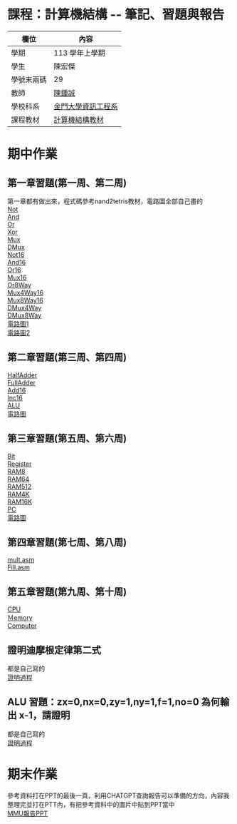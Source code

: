 # 課程：計算機結構 -- 筆記、習題與報告

欄位 | 內容
-----|--------
學期 | 113 學年上學期
學生 |  陳宏傑
學號末兩碼 | 29
教師 | [陳鍾誠](https://www.nqu.edu.tw/educsie/index.php?act=blog&code=list&ids=4)
學校科系 | [金門大學資訊工程系](https://www.nqu.edu.tw/educsie/index.php)
課程教材 | [計算機結構教材](https://github.com/ccc113a/_co)

# 期中作業
## 第一章習題(第一周、第二周)
第一章都有做出來，程式碼參考nand2tetris教材，電路圖全部自己畫的  
[Not](https://github.com/jerry92916/_co/blob/master/01/Not.hdl)  
[And](https://github.com/jerry92916/_co/blob/master/01/And.hdl)    
[Or](https://github.com/jerry92916/_co/blob/master/01/Or.hdl)    
[Xor](https://github.com/jerry92916/_co/blob/master/01/Xor.hdl)    
[Mux](https://github.com/jerry92916/_co/blob/master/01/Mux.hdl)    
[DMux](https://github.com/jerry92916/_co/blob/master/01/DMux.hdl)    
[Not16](https://github.com/jerry92916/_co/blob/master/01/Not16.hdl)    
[And16](https://github.com/jerry92916/_co/blob/master/01/And16.hdl)    
[Or16](https://github.com/jerry92916/_co/blob/master/01/Or16.hdl)     
[Mux16](https://github.com/jerry92916/_co/blob/master/01/Mux16.hdl)    
[Or8Way](https://github.com/jerry92916/_co/blob/master/01/Or8Way.hdl)    
[Mux4Way16](https://github.com/jerry92916/_co/blob/master/01/Mux4Way16.hdl)    
[Mux8Way16](https://github.com/jerry92916/_co/blob/master/01/Mux8Way16.hdl)     
[DMux4Way](https://github.com/jerry92916/_co/blob/master/01/DMux4Way.hdl)    
[DMux8Way](https://github.com/jerry92916/_co/blob/master/01/DMux8Way.hdl)    
[電路圖1](https://github.com/jerry92916/_co/blob/master/%E7%AC%AC%E4%B8%80%E7%AB%A01.jpg)  
[電路圖2](https://github.com/jerry92916/_co/blob/master/%E7%AC%AC%E4%B8%80%E7%AB%A02.jpg)  
## 第二章習題(第三周、第四周)
[HalfAdder](https://github.com/jerry92916/_co/blob/master/02/HalfAdder.hdl)  
[FullAdder](https://github.com/jerry92916/_co/blob/master/02/FullAdder.hdl)  
[Add16](https://github.com/jerry92916/_co/blob/master/02/Add16.hdl)  
[Inc16](https://github.com/jerry92916/_co/blob/master/02/Inc16.hdl)  
[ALU](https://github.com/jerry92916/_co/blob/master/02/ALU.hdl)  
[電路圖](https://github.com/jerry92916/_co/blob/master/%E7%AC%AC%E4%BA%8C%E7%AB%A0.jpg)  
## 第三章習題(第五周、第六周)
[Bit](https://github.com/jerry92916/_co/blob/master/03/a/Bit.hdl)  
[Register](https://github.com/jerry92916/_co/blob/master/03/a/Register.hdl)  
[RAM8](https://github.com/jerry92916/_co/blob/master/03/a/RAM8.hdl)  
[RAM64](https://github.com/jerry92916/_co/blob/master/03/a/RAM64.hdl)  
[RAM512](https://github.com/jerry92916/_co/blob/master/03/b/RAM512.hdl)  
[RAM4K](https://github.com/jerry92916/_co/blob/master/03/b/RAM4K.hdl)  
[RAM16K](https://github.com/jerry92916/_co/blob/master/03/b/RAM16K.hdl)  
[PC](https://github.com/jerry92916/_co/blob/master/03/a/PC.hdl)  
[電路圖](https://github.com/jerry92916/_co/blob/master/%E7%AC%AC%E4%B8%89%E7%AB%A0.jpg)  
## 第四章習題(第七周、第八周)
[mult.asm](https://github.com/jerry92916/_co/blob/master/04/mult/mult.asm)  
[Fill.asm](https://github.com/jerry92916/_co/blob/master/04/fill/Fill.asm)  
## 第五章習題(第九周、第十周)
[CPU](https://github.com/jerry92916/_co/blob/master/05/CPU.hdl)  
[Ｍemory](https://github.com/jerry92916/_co/blob/master/05/Memory.hdl)  
[Computer](https://github.com/jerry92916/_co/blob/master/05/Computer.hdl)  
## 證明迪摩根定律第二式 
都是自己寫的  
[證明過程](https://github.com/jerry92916/_co/blob/master/%E8%BF%AA%E6%91%A9%E6%A0%B9.jpg)  
## ALU 習題：zx=0,nx=0,zy=1,ny=1,f=1,no=0 為何輸出 x-1，請證明  
都是自己寫的  
[證明過程](https://github.com/jerry92916/_co/blob/master/ALU.jpg)  
# 期末作業
參考資料打在PPT的最後一頁，利用CHATGPT查詢報告可以準備的方向，內容我整理完並打在PTT內，有把參考資料中的圖片中貼到PPT當中  
[MMU報告PPT](https://github.com/jerry92916/_co/blob/master/%E4%B8%BB%E8%A8%98%E6%86%B6%E9%AB%94%E7%AE%A1%E7%90%86%E5%96%AE%E5%85%83%20MMU.pptx)  
